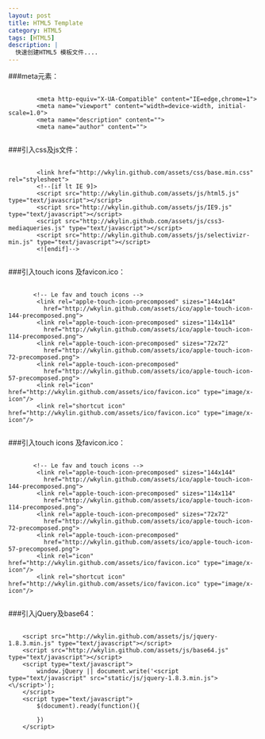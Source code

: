 ```yaml
---
layout: post
title: HTML5 Template
category: HTML5
tags: [HTML5]
description: |
  快速创建HTML5 模板文件....
---
```


###meta元素：
<pre>
    <code>
	    &lt;meta http-equiv="X-UA-Compatible" content="IE=edge,chrome=1"&gt;
	    &lt;meta name="viewport" content="width=device-width, initial-scale=1.0"&gt;
	    &lt;meta name="description" content=""&gt;
	    &lt;meta name="author" content=""&gt;
    </code>
</pre>
###引入css及js文件：
<pre>
    <code>
	    &lt;link href="http://wkylin.github.com/assets/css/base.min.css" rel="stylesheet"&gt;
	    &lt;!--[if lt IE 9]&gt;
	    &lt;script src="http://wkylin.github.com/assets/js/html5.js" type="text/javascript"&gt;&lt;/script&gt;
	    &lt;script src="http://wkylin.github.com/assets/js/IE9.js" type="text/javascript"&gt;&lt;/script&gt;
	    &lt;script src="http://wkylin.github.com/assets/js/css3-mediaqueries.js" type="text/javascript"&gt;&lt;/script&gt;
	    &lt;script src="http://wkylin.github.com/assets/js/selectivizr-min.js" type="text/javascript"&gt;&lt;/script&gt;
	    &lt;![endif]--&gt;
    </code>
</pre>
###引入touch icons 及favicon.ico：
<pre>
    <code>
	   &lt;!-- Le fav and touch icons --&gt;
	    &lt;link rel="apple-touch-icon-precomposed" sizes="144x144"
		  href="http://wkylin.github.com/assets/ico/apple-touch-icon-144-precomposed.png"&gt;
	    &lt;link rel="apple-touch-icon-precomposed" sizes="114x114"
		  href="http://wkylin.github.com/assets/ico/apple-touch-icon-114-precomposed.png"&gt;
	    &lt;link rel="apple-touch-icon-precomposed" sizes="72x72"
		  href="http://wkylin.github.com/assets/ico/apple-touch-icon-72-precomposed.png"&gt;
	    &lt;link rel="apple-touch-icon-precomposed"
		  href="http://wkylin.github.com/assets/ico/apple-touch-icon-57-precomposed.png"&gt;
	    &lt;link rel="icon" href="http://wkylin.github.com/assets/ico/favicon.ico" type="image/x-icon"/&gt;
	    &lt;link rel="shortcut icon" href="http://wkylin.github.com/assets/ico/favicon.ico" type="image/x-icon"/&gt;
    </code>
</pre>
###引入touch icons 及favicon.ico：
<pre>
    <code>
	   &lt;!-- Le fav and touch icons --&gt;
	    &lt;link rel="apple-touch-icon-precomposed" sizes="144x144"
		  href="http://wkylin.github.com/assets/ico/apple-touch-icon-144-precomposed.png"&gt;
	    &lt;link rel="apple-touch-icon-precomposed" sizes="114x114"
		  href="http://wkylin.github.com/assets/ico/apple-touch-icon-114-precomposed.png"&gt;
	    &lt;link rel="apple-touch-icon-precomposed" sizes="72x72"
		  href="http://wkylin.github.com/assets/ico/apple-touch-icon-72-precomposed.png"&gt;
	    &lt;link rel="apple-touch-icon-precomposed"
		  href="http://wkylin.github.com/assets/ico/apple-touch-icon-57-precomposed.png"&gt;
	    &lt;link rel="icon" href="http://wkylin.github.com/assets/ico/favicon.ico" type="image/x-icon"/&gt;
	    &lt;link rel="shortcut icon" href="http://wkylin.github.com/assets/ico/favicon.ico" type="image/x-icon"/&gt;
    </code>
</pre>
###引入jQuery及base64：
<pre>
    <code>
	&lt;script src="http://wkylin.github.com/assets/js/jquery-1.8.3.min.js" type="text/javascript"&gt;&lt;/script&gt;
	&lt;script src="http://wkylin.github.com/assets/js/base64.js" type="text/javascript"&gt;&lt;/script&gt;
	&lt;script type="text/javascript"&gt;
	    window.jQuery || document.write('&lt;script type="text/javascript" src="static/js/jquery-1.8.3.min.js"&gt;&lt;\/script&gt;');
	&lt;/script&gt;
	&lt;script type="text/javascript"&gt;
	    $(document).ready(function(){
	    
	    })
	&lt;/script&gt;
    </code>
</pre>


